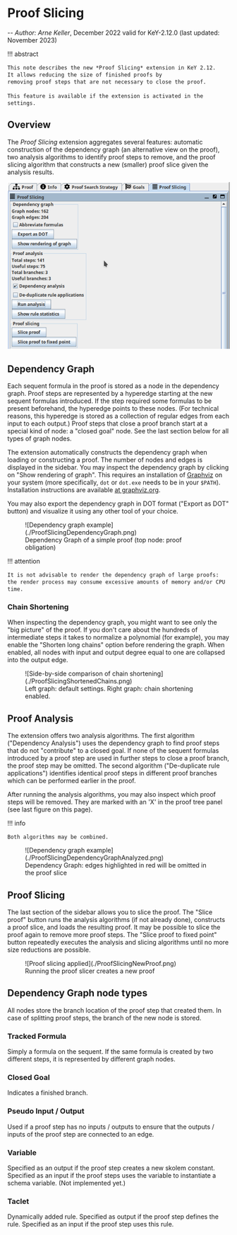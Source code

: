 # Proof Slicing

-- *Author: Arne Keller*, December 2022 valid for KeY-2.12.0 (last updated: November 2023)

!!! abstract

    This note describes the new *Proof Slicing* extension in KeY 2.12.
    It allows reducing the size of finished proofs by
    removing proof steps that are not necessary to close the proof.

    This feature is available if the extension is activated in the settings.
   

## Overview

The *Proof Slicing* extension aggregates several features:
automatic construction of the dependency graph (an alternative view on the proof),
two analysis algorithms to identify proof steps to remove,
and the proof slicing algorithm that constructs a new (smaller) proof slice given the analysis results.

![Image of side panel](./ProofSlicing.png)

## Dependency Graph

Each sequent formula in the proof is stored as a node in the dependency graph.
Proof steps are represented by a hyperedge starting at the new sequent formulas introduced.
If the step required some formulas to be present beforehand, the hyperedge points to these nodes.
(For technical reasons, this hyperedge is stored as a collection of regular edges from each input to each output.)
Proof steps that close a proof branch start at a special kind of node: a "closed goal" node.
See the last section below for all types of graph nodes.

The extension automatically constructs the dependency graph when loading or constructing a proof.
The number of nodes and edges is displayed in the sidebar.
You may inspect the dependency graph by clicking on "Show rendering of graph".
This requires an installation of [Graphviz](https://www.graphviz.org/) on your system (more specifically, `dot` or `dot.exe` needs to be in your `$PATH`).
Installation instructions are available [at graphviz.org](https://www.graphviz.org/download/).

You may also export the dependency graph in DOT format ("Export as DOT" button) and visualize it using any other tool of your choice.

<figure markdown>
  ![Dependency graph example](./ProofSlicingDependencyGraph.png)
  <figcaption>Dependency Graph of a simple proof (top node: proof obligation)</figcaption>
</figure>

!!! attention

    It is not advisable to render the dependency graph of large proofs: the render process may consume excessive amounts of memory and/or CPU time.

### Chain Shortening

When inspecting the dependency graph, you might want to see only the "big picture" of the proof.
If you don't care about the hundreds of intermediate steps it takes to normalize a polynomial (for example),
you may enable the "Shorten long chains" option before rendering the graph.
When enabled, all nodes with input and output degree equal to one are collapsed into the output edge.

<figure markdown>
  ![Side-by-side comparison of chain shortening](./ProofSlicingShortenedChains.png)
  <figcaption>Left graph: default settings. Right graph: chain shortening enabled.</figcaption>
</figure>

## Proof Analysis

The extension offers two analysis algorithms.
The first algorithm ("Dependency Analysis") uses the dependency graph to find proof steps that do not "contribute" to a closed goal.
If none of the sequent formulas introduced by a proof step are used in further steps to close a proof branch, the proof step
may be omitted.
The second algorithm ("De-duplicate rule applications") identifies identical proof steps in different proof branches which can be performed earlier in the proof.

After running the analysis algorithms, you may also inspect which proof steps will be removed.
They are marked with an 'X' in the proof tree panel (see last figure on this page).

!!! info

    Both algorithms may be combined.

<figure markdown>
  ![Dependency graph example](./ProofSlicingDependencyGraphAnalyzed.png)
  <figcaption>Dependency Graph: edges highlighted in red will be omitted in the proof slice</figcaption>
</figure>

## Proof Slicing

The last section of the sidebar allows you to slice the proof.
The "Slice proof" button runs the analysis algorithms (if not already done), constructs a proof slice, and loads the resulting proof.
It may be possible to slice the proof again to remove more proof steps.
The "Slice proof to fixed point" button repeatedly executes the analysis and slicing algorithms until no more size reductions are possible.

<figure markdown>
  ![Proof slicing applied](./ProofSlicingNewProof.png)
  <figcaption>Running the proof slicer creates a new proof</figcaption>
</figure>

## Dependency Graph node types

All nodes store the branch location of the proof step that created them.
In case of splitting proof steps, the branch of the new node is stored.

### Tracked Formula

Simply a formula on the sequent. If the same formula is created by two different steps, it is represented by different graph nodes.

### Closed Goal

Indicates a finished branch.

### Pseudo Input / Output

Used if a proof step has no inputs / outputs to ensure that the outputs / inputs of the proof step are connected to an edge.

### Variable

Specified as an output if the proof step creates a new skolem constant.
Specified as an input if the proof steps uses the variable to instantiate a schema variable.
(Not implemented yet.)

### Taclet

Dynamically added rule.
Specified as output if the proof step defines the rule.
Specified as an input if the proof step uses this rule.